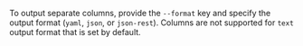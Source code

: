To output separate columns, provide the `--format` key and specify the output format (`yaml`, `json`, or `json-rest`). Columns are not supported for `text` output format that is set by default.
